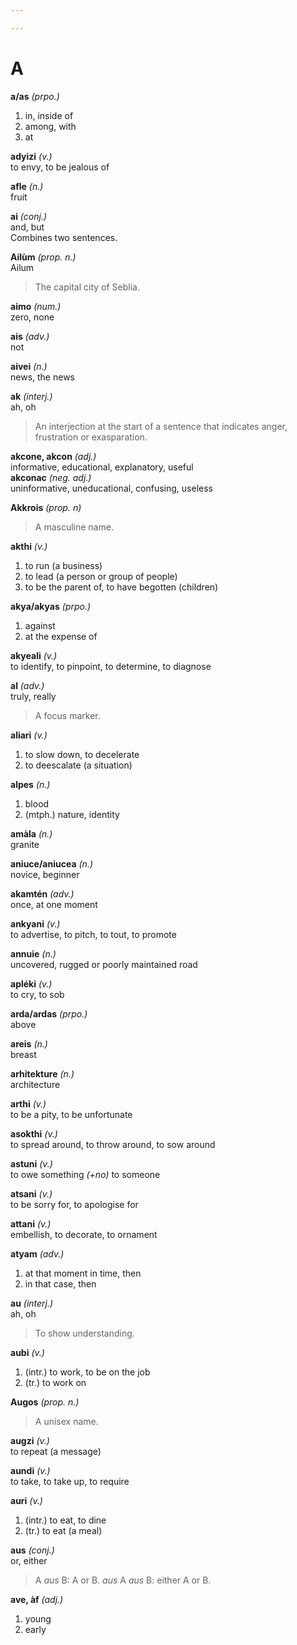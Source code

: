 ```yaml
---

---
```

# A

**a/as** _(prpo.)_  
1) in, inside of  
2) among, with  
3) at

**adyizi** _(v.)_  
to envy, to be jealous of

**afle** _(n.)_  
fruit

**ai** _(conj.)_  
and, but  
Combines two sentences.

**Ailùm** _(prop. n.)_  
Ailum  
>The capital city of Seblia.

**aimo** _(num.)_  
zero, none

**ais** _(adv.)_  
not

**aivei** _(n.)_  
news, the news

**ak** _(interj.)_  
ah, oh  
> An interjection at the start of a sentence that indicates anger, frustration or exasparation.

**akcone, akcon** _(adj.)_  
informative, educational, explanatory, useful  
**akconac** _(neg. adj.)_  
uninformative, uneducational, confusing, useless

**Akkrois** _(prop. n)_  
> A masculine name.

**akthi** _(v.)_  
1) to run (a business)  
2) to lead (a person or group of people)  
3) to be the parent of, to have begotten (children)

**akya/akyas** _(prpo.)_  
1) against  
2) at the expense of

**akyeali** _(v.)_  
to identify, to pinpoint, to determine, to diagnose

**al** _(adv.)_  
truly, really  
> A focus marker.

**aliari** _(v.)_  
1) to slow down, to decelerate  
2) to deescalate (a situation)

**alpes** _(n.)_  
1) blood  
2) (mtph.) nature, identity

**amàla** _(n.)_  
granite

**aniuce/aniucea** _(n.)_  
novice, beginner

**akamtén** _(adv.)_  
once, at one moment

**ankyani** _(v.)_  
to advertise, to pitch, to tout, to promote

**annuie** _(n.)_  
uncovered, rugged or poorly maintained road

**apléki** _(v.)_  
to cry, to sob

**arda/ardas** _(prpo.)_  
above

**areis** _(n.)_  
breast

**arhitekture** _(n.)_  
architecture

**arthi** _(v.)_  
to be a pity, to be unfortunate

**asokthi** _(v.)_  
to spread around, to throw around, to sow around

**astuni** _(v.)_  
to owe something _(+no)_ to someone

**atsani** _(v.)_  
to be sorry for, to apologise for

**attani** _(v.)_  
embellish, to decorate, to ornament

**atyam** _(adv.)_  
1) at that moment in time, then  
2) in that case, then

**au** _(interj.)_  
ah, oh  
> To show understanding.

**aubi** _(v.)_  
1) (intr.) to work, to be on the job  
2) (tr.) to work on

**Augos** _(prop. n.)_  
> A unisex name.

**augzi** _(v.)_  
to repeat (a message)

**aundi** _(v.)_  
to take, to take up, to require

**auri** _(v.)_  
1) (intr.) to eat, to dine  
2) (tr.) to eat (a meal)

**aus** _(conj.)_  
or, either  
> A _aus_ B: A or B. _aus_ A _aus_ B: either A or B.

**ave, àf** _(adj.)_  
1) young  
2) early
